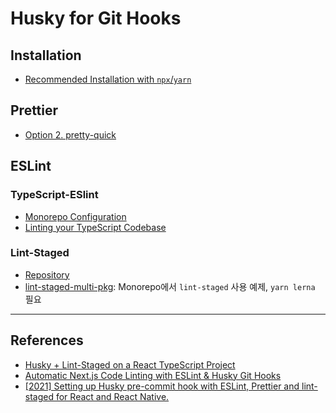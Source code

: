 # Husky for Git Hooks

## Installation

- [Recommended Installation with `npx`/`yarn`](https://typicode.github.io/husky/#/?id=automatic-recommended)

## Prettier

- [Option 2. pretty-quick](https://prettier.io/docs/en/precommit.html#option-2-pretty-quickhttpsgithubcomazzpretty-quick)

## ESLint

### TypeScript-ESlint

- [Monorepo Configuration](https://github.com/typescript-eslint/typescript-eslint/blob/master/docs/getting-started/linting/MONOREPO.md)
- [Linting your TypeScript Codebase](https://github.com/typescript-eslint/typescript-eslint/blob/master/docs/getting-started/linting/README.md)

### Lint-Staged

- [Repository](https://github.com/okonet/lint-staged)
- [lint-staged-multi-pkg](https://github.com/sudo-suhas/lint-staged-multi-pkg): Monorepo에서 `lint-staged` 사용 예제, `yarn lerna` 필요

---

## References

- [Husky + Lint-Staged on a React TypeScript Project](https://javascript.plainenglish.io/husky-lint-staged-on-a-react-typescript-project-automate-validation-before-submitting-your-code-8d388e63be70)
- [Automatic Next.js Code Linting with ESLint & Husky Git Hooks](https://youtu.be/2C8WoV--lxs)
- [[2021] Setting up Husky pre-commit hook with ESLint, Prettier and lint-staged for React and React Native.](https://dev.to/botreetechnologies/setting-up-husky-pre-commit-hook-with-eslint-prettier-and-lint-staged-for-react-and-react-native-d05)
